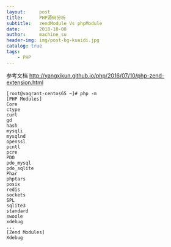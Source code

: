```yaml
---
layout:     post
title:      PHP源码分析
subtitle:   zendModule Vs phpModule
date:       2018-10-08
author:     machine_su
header-img: img/post-bg-kuaidi.jpg
catalog: true
tags:
    - PHP
---
```


参考文档
http://yangxikun.github.io/php/2016/07/10/php-zend-extension.html

    [root@vagrant-centos65 ~]# php -m
    [PHP Modules]
    Core
    ctype
    curl
    gd
    hash
    mysqli
    mysqlnd
    openssl
    pcntl
    pcre
    PDO
    pdo_mysql
    pdo_sqlite
    Phar
    phptars
    posix
    redis
    sockets
    SPL
    sqlite3
    standard
    swoole
    xdebug
    ...
    [Zend Modules]
    Xdebug




